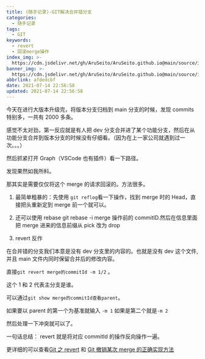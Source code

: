 ```yaml
---
title: (随手记录)-GIT解决合并错分支
categories:
  - 随手记录
tags:
  - GIT
keywords:
  - revert
  - 回滚merge操作
index_img: >-
  https://cdn.jsdelivr.net/gh/AruSeito/AruSeito.github.io@main/source/img/banner/bg32.jpg
banner_img: >-
  https://cdn.jsdelivr.net/gh/AruSeito/AruSeito.github.io@main/source/img/banner/bg32.jpg
abbrlink: afdedcbf
date: 2021-07-14 22:56:58
updated: 2021-07-14 22:56:58
---
```


今天在进行大版本升级完，将版本分支归档到 main 分支的时候，发现 commits 特别多，一共有 2000 多条。

感觉不太对劲，第一反应就是有人把 dev 分支合并进了某个功能分支，然后在从功能分支合并到版本分支的时候没有仔细看。（因为在上一家公司就遇到过一次。。。）

然后抓紧打开 Graph（VSCode 也有插件）看一下路径。

发现果然如我所料。

那其实是需要仅仅将这个 merge 的请求回滚的。方法很多。

1. 最简单粗暴的：先使用 `git reflog`看一下操作，找到 merge 时的 Head，直接把头重新定到 merge 前一个就可以。

2. 还可以使用 rebase git rebase -i merge 操作前的 commitID.然后在信息里面把 merge 进来的信息前缀从 pick 改为 drop

3. revert 反作

在合并错的分支我们本意是没有 dev 分支里的内容的。也就是没有 dev 这个文件,并且 main 文件内同时保留合并后的修改内容。

直接`git revert merge的commitId -m 1/2` 。

这个 1 和 2 代表主分支是谁。

可以通过`git show merge的commitId查看parent`。

如果要以 parent 的第一个为基准就输入 `-m 1` 如果是第二个就是`-m 2`

然后处理一下冲突就可以了。

一句话总结： revert 就是将对应 commitId 的操作反向操作一遍。

更详细的可以查看[Git 之 revert](https://www.cnblogs.com/bescheiden/articles/10563651.html) 和 [Git 撤销某次 merge 的正确实现方法](https://www.dazhuanlan.com/2019/11/15/5dcdd42820309/)
